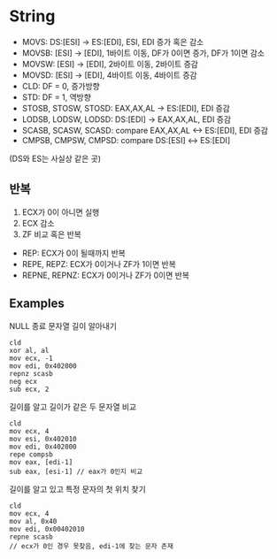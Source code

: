 # String

- MOVS: DS:[ESI] -> ES:[EDI], ESI, EDI 증가 혹은 감소
- MOVSB: [ESI] -> [EDI], 1바이트 이동, DF가 0이면 증가, DF가 1이면 감소
- MOVSW: [ESI] -> [EDI], 2바이트 이동, 2바이트 증감
- MOVSD: [ESI] -> [EDI], 4바이트 이동, 4바이트 증감
- CLD: DF = 0, 증가방향
- STD: DF = 1, 역방향
- STOSB, STOSW, STOSD: EAX,AX,AL -> ES:[EDI], EDI 증감
- LODSB, LODSW, LODSD: DS:[EDI] -> EAX,AX,AL, EDI 증감
- SCASB, SCASW, SCASD: compare EAX,AX,AL <-> ES:[EDI], EDI 증감
- CMPSB, CMPSW, CMPSD: compare DS:[ESI] <-> ES:[EDI]

(DS와 ES는 사실상 같은 곳)

## 반복

1. ECX가 0이 아니면 실행
2. ECX 감소
3. ZF 비교 혹은 반복

- REP: ECX가 0이 될때까지 반복
- REPE, REPZ: ECX가 0이거나 ZF가 1이면 반복
- REPNE, REPNZ: ECX가 0이거나 ZF가 0이면 반복

## Examples

NULL 종료 문자열 길이 알아내기

```
cld
xor al, al
mov ecx, -1
mov edi, 0x402000
repnz scasb
neg ecx
sub ecx, 2
```

길이를 알고 길이가 같은 두 문자열 비교

```
cld
mov ecx, 4
mov esi, 0x402010
mov edi, 0x402000
repe compsb
mov eax, [edi-1]
sub eax, [esi-1] // eax가 0인지 비교
```

길이를 알고 있고 특정 문자의 첫 위치 찾기

```
cld
mov ecx, 4
mov al, 0x40
mov edi, 0x00402010
repne scasb
// ecx가 0인 경우 못찾음, edi-1에 찾는 문자 존재
```